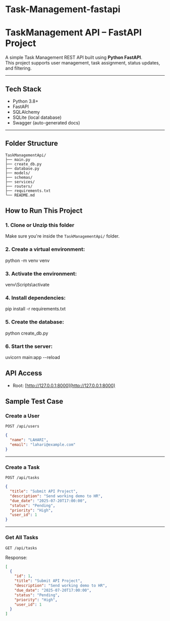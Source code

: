 # Task-Management-fastapi
# TaskManagement API – FastAPI Project

A simple Task Management REST API built using **Python FastAPI**.  
This project supports user management, task assignment, status updates, and filtering.

---

## Tech Stack

- Python 3.8+
- FastAPI
- SQLAlchemy
- SQLite (local database)
- Swagger (auto-generated docs)

---

## Folder Structure
```
TaskManagementApi/
├── main.py
├── create_db.py
├── database.py
├── models/
├── schemas/
├── services/
├── routers/
├── requirements.txt
└── README.md

```
## How to Run This Project

### 1. Clone or Unzip this folder  
Make sure you're inside the `TaskManagementApi/` folder.

### 2. Create a virtual environment:


python -m venv venv


### 3. Activate the environment:



venv\Scripts\activate


### 4. Install dependencies:


pip install -r requirements.txt


### 5. Create the database:


python create_db.py


###  6. Start the server:


uvicorn main:app --reload




## API Access

- Root: [http://127.0.0.1:8000](http://127.0.0.1:8000)



## Sample Test Case

### Create a User

`POST /api/users`

```json
{
  "name": "LAHARI",
  "email": "lahari@example.com"
}
```

---

### Create a Task

`POST /api/tasks`

```json
{
  "title": "Submit API Project",
  "description": "Send working demo to HR",
  "due_date": "2025-07-20T17:00:00",
  "status": "Pending",
  "priority": "High",
  "user_id": 1
}
```

---

### Get All Tasks

`GET /api/tasks`

Response:

```json
[
  {
    "id": 1,
    "title": "Submit API Project",
    "description": "Send working demo to HR",
    "due_date": "2025-07-20T17:00:00",
    "status": "Pending",
    "priority": "High",
    "user_id": 1
  }
]
```
